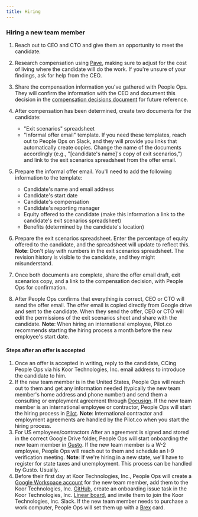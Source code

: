 ```yaml
---
title: Hiring
---
```


### Hiring a new team member

1. Reach out to CEO and CTO and give them an opportunity to meet the candidate.
2. Research compensation using [Pave](https://www.pave.com/), making sure to adjust for the cost of living where the candidate will do the work. If you're unsure of your findings, ask for help from the CEO.
3. Share the compensation information you've gathered with People Ops. They will confirm the information with the CEO and document this decision in the [compensation decisions document](#TODO) for future reference.
4. After compensation has been determined, create two documents for the candidate:
    - "Exit scenarios" spreadsheet
    - "Informal offer email" template.
    If you need these templates, reach out to People Ops on Slack, and they will provide you links that automatically create copies. Change the name of the documents accordingly (e.g., "\[candidate's name\]'s copy of exit scenarios,") and link to the exit scenarios spreadsheet from the offer email.

1. Prepare the informal offer email. You'll need to add the following information to the template:
    - Candidate's name and email address
    - Candidate's start date
    - Candidate's compensation
    - Candidate's reporting manager
    - Equity offered to the candidate (make this information a link to the candidate's exit scenarios spreadsheet)
    - Benefits (determined by the candidate's location)
2. Prepare the exit scenarios spreadsheet. Enter the percentage of equity offered to the candidate, and the spreadsheet will update to reflect this.
    **Note**: Don't play with numbers in the exit scenarios spreadsheet. The revision history is visible to the candidate, and they might misunderstand.
3. Once both documents are complete, share the offer email draft, exit scenarios copy, and a link to the compensation decision, with People Ops for confirmation.
4. After People Ops confirms that everything is correct, CEO or CTO will send the offer email. The offer email is copied directly from Google drive and sent to the candidate. When they send the offer, CEO or CTO will edit the permissions of the exit scenarios sheet and share with the candidate.
    **Note**: When hiring an international employee, Pilot.co recommends starting the hiring process a month before the new employee's start date.

#### Steps after an offer is accepted

1. Once an offer is accepted in writing, reply to the candidate, CCing People Ops via his Koor Technologies, Inc. email address to introduce the candidate to him.
2. If the new team member is in the United States, People Ops will reach out to them and get any information needed (typically the new team member's home address and phone number) and send them a consulting or employment agreement through [Docusign](https://www.docusign.com/). If the new team member is an international employee or contractor, People Ops will start the hiring process in [Pilot](https://pilot.co/).
    **Note**: International contractor and employment agreements are handled by the Pilot.co when you start the hiring process.
3. For US employees/contractors After an agreement is signed and stored in the correct Google Drive folder, People Ops will start onboarding the new team member in [Gusto](https://www.gusto.com/). If the new team member is a W-2 employee, People Ops will reach out to them and schedule an I-9 verification meeting.
    **Note**: If we're hiring in a new state, we'll have to register for state taxes and unemployment. This process can be handled by Gusto. Usually.
4. Before their first day at Koor Technologies, Inc., People Ops will create a [Google Workspace account](https://admin.google.com/ac/users) for the new team member, add them to the Koor Technologies, Inc. [GitHub](https://github.com/koor-tech), create an onboarding issue task in the Koor Technologies, Inc. [Linear board](https://linear.app/koorinc/team/GEN/all), and invite them to join the Koor Technologies, Inc. Slack. If the new team member needs to purchase a work computer, People Ops will set them up with a [Brex](https://dashboard.brex.com/team/invite-user) card.
